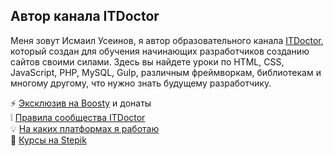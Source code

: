 ## Автор канала ITDoctor

Меня зовут Исмаил Усеинов, я автор образовательного канала [ITDoctor](https://www.youtube.com/c/ITDoctor), который создан для обучения начинающих разработчиков созданию сайтов своими силами. Здесь вы найдете уроки по HTML, CSS, JavaScript, PHP, MySQL, Gulp, различным фреймворкам, библиотекам и многому другому, что нужно знать будущему разработчику.

 ⚡️ [Эксклюзив на Boosty](https://boosty.to/itdoctor) и донаты  
 ❕ [Правила сообщества ITDoctor](https://t.me/itdoctor_official/20)  
 💡 [На каких платформах я работаю](https://t.me/itdoctor_official/23)  
 🎥 [Курсы на Stepik](https://stepik.org/users/387773773/teach)  
